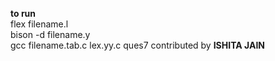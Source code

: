 **to run**   
flex filename.l    
bison -d filename.y     
gcc filename.tab.c lex.yy.c
ques7 contributed by **ISHITA JAIN**

